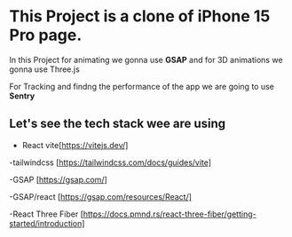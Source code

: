 # This Project is a clone of iPhone 15 Pro page.

In this Project for animating we gonna use **GSAP** and for 3D animations we gonna use Three.js

For Tracking and findng the performance of the app we are going to use **Sentry**

## Let's see the tech stack wee are using

- React vite[https://vitejs.dev/]

-tailwindcss [https://tailwindcss.com/docs/guides/vite]

-GSAP [https://gsap.com/]

-GSAP/react [https://gsap.com/resources/React/]

-React Three Fiber [https://docs.pmnd.rs/react-three-fiber/getting-started/introduction]
